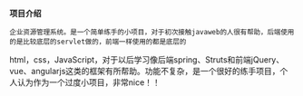 **项目介绍**
    
    企业资源管理系统。是一个简单练手的小项目，对于初次接触javaweb的人很有帮助，后端使用的是比较底层的servlet做的，前端一样使用的都是底层的
html，css，JavaScript，对于以后学习像后端spring、Struts和前端jQuery、vue、angularjs这类的框架有所帮助。功能不复杂，是一个很好的练手项目，个人认为作为一个过度小项目，非常nice！！
